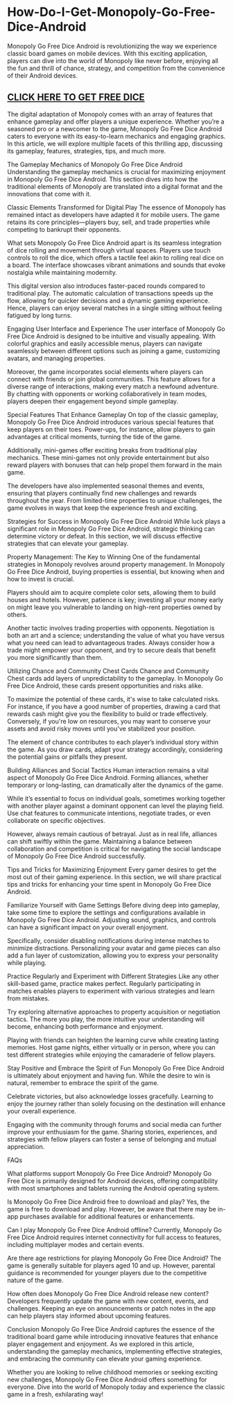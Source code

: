 # <h1><strong>How-Do-I-Get-Monopoly-Go-Free-Dice-Android</strong></h1>
Monopoly Go Free Dice Android is revolutionizing the way we experience classic board games on mobile devices. With this exciting application, players can dive into the world of Monopoly like never before, enjoying all the fun and thrill of chance, strategy, and competition from the convenience of their Android devices.

<h2><strong><a href="https://sites.google.com/view/monopoly-go-free-dice-androi/">CLICK HERE TO GET FREE DICE</a></strong></h2>

The digital adaptation of Monopoly comes with an array of features that enhance gameplay and offer players a unique experience. Whether you’re a seasoned pro or a newcomer to the game, Monopoly Go Free Dice Android caters to everyone with its easy-to-learn mechanics and engaging graphics. In this article, we will explore multiple facets of this thrilling app, discussing its gameplay, features, strategies, tips, and much more.

The Gameplay Mechanics of Monopoly Go Free Dice Android
Understanding the gameplay mechanics is crucial for maximizing enjoyment in Monopoly Go Free Dice Android. This section dives into how the traditional elements of Monopoly are translated into a digital format and the innovations that come with it.

Classic Elements Transformed for Digital Play
The essence of Monopoly has remained intact as developers have adapted it for mobile users. The game retains its core principles—players buy, sell, and trade properties while competing to bankrupt their opponents.

What sets Monopoly Go Free Dice Android apart is its seamless integration of dice rolling and movement through virtual spaces. Players use touch controls to roll the dice, which offers a tactile feel akin to rolling real dice on a board. The interface showcases vibrant animations and sounds that evoke nostalgia while maintaining modernity.

This digital version also introduces faster-paced rounds compared to traditional play. The automatic calculation of transactions speeds up the flow, allowing for quicker decisions and a dynamic gaming experience. Hence, players can enjoy several matches in a single sitting without feeling fatigued by long turns.

Engaging User Interface and Experience
The user interface of Monopoly Go Free Dice Android is designed to be intuitive and visually appealing. With colorful graphics and easily accessible menus, players can navigate seamlessly between different options such as joining a game, customizing avatars, and managing properties.

Moreover, the game incorporates social elements where players can connect with friends or join global communities. This feature allows for a diverse range of interactions, making every match a newfound adventure. By chatting with opponents or working collaboratively in team modes, players deepen their engagement beyond simple gameplay.

Special Features That Enhance Gameplay
On top of the classic gameplay, Monopoly Go Free Dice Android introduces various special features that keep players on their toes. Power-ups, for instance, allow players to gain advantages at critical moments, turning the tide of the game.

Additionally, mini-games offer exciting breaks from traditional play mechanics. These mini-games not only provide entertainment but also reward players with bonuses that can help propel them forward in the main game.

The developers have also implemented seasonal themes and events, ensuring that players continually find new challenges and rewards throughout the year. From limited-time properties to unique challenges, the game evolves in ways that keep the experience fresh and exciting.

Strategies for Success in Monopoly Go Free Dice Android
While luck plays a significant role in Monopoly Go Free Dice Android, strategic thinking can determine victory or defeat. In this section, we will discuss effective strategies that can elevate your gameplay.

Property Management: The Key to Winning
One of the fundamental strategies in Monopoly revolves around property management. In Monopoly Go Free Dice Android, buying properties is essential, but knowing when and how to invest is crucial.

Players should aim to acquire complete color sets, allowing them to build houses and hotels. However, patience is key; investing all your money early on might leave you vulnerable to landing on high-rent properties owned by others.

Another tactic involves trading properties with opponents. Negotiation is both an art and a science; understanding the value of what you have versus what you need can lead to advantageous trades. Always consider how a trade might empower your opponent, and try to secure deals that benefit you more significantly than them.

Utilizing Chance and Community Chest Cards
Chance and Community Chest cards add layers of unpredictability to the gameplay. In Monopoly Go Free Dice Android, these cards present opportunities and risks alike.

To maximize the potential of these cards, it's wise to take calculated risks. For instance, if you have a good number of properties, drawing a card that rewards cash might give you the flexibility to build or trade effectively. Conversely, if you're low on resources, you may want to conserve your assets and avoid risky moves until you've stabilized your position.

The element of chance contributes to each player’s individual story within the game. As you draw cards, adapt your strategy accordingly, considering the potential gains or pitfalls they present.

Building Alliances and Social Tactics
Human interaction remains a vital aspect of Monopoly Go Free Dice Android. Forming alliances, whether temporary or long-lasting, can dramatically alter the dynamics of the game.

While it’s essential to focus on individual goals, sometimes working together with another player against a dominant opponent can level the playing field. Use chat features to communicate intentions, negotiate trades, or even collaborate on specific objectives.

However, always remain cautious of betrayal. Just as in real life, alliances can shift swiftly within the game. Maintaining a balance between collaboration and competition is critical for navigating the social landscape of Monopoly Go Free Dice Android successfully.

Tips and Tricks for Maximizing Enjoyment
Every gamer desires to get the most out of their gaming experience. In this section, we will share practical tips and tricks for enhancing your time spent in Monopoly Go Free Dice Android.

Familiarize Yourself with Game Settings
Before diving deep into gameplay, take some time to explore the settings and configurations available in Monopoly Go Free Dice Android. Adjusting sound, graphics, and controls can have a significant impact on your overall enjoyment.

Specifically, consider disabling notifications during intense matches to minimize distractions. Personalizing your avatar and game pieces can also add a fun layer of customization, allowing you to express your personality while playing.

Practice Regularly and Experiment with Different Strategies
Like any other skill-based game, practice makes perfect. Regularly participating in matches enables players to experiment with various strategies and learn from mistakes.

Try exploring alternative approaches to property acquisition or negotiation tactics. The more you play, the more intuitive your understanding will become, enhancing both performance and enjoyment.

Playing with friends can heighten the learning curve while creating lasting memories. Host game nights, either virtually or in person, where you can test different strategies while enjoying the camaraderie of fellow players.

Stay Positive and Embrace the Spirit of Fun
Monopoly Go Free Dice Android is ultimately about enjoyment and having fun. While the desire to win is natural, remember to embrace the spirit of the game.

Celebrate victories, but also acknowledge losses gracefully. Learning to enjoy the journey rather than solely focusing on the destination will enhance your overall experience.

Engaging with the community through forums and social media can further improve your enthusiasm for the game. Sharing stories, experiences, and strategies with fellow players can foster a sense of belonging and mutual appreciation.

FAQs

What platforms support Monopoly Go Free Dice Android?
Monopoly Go Free Dice is primarily designed for Android devices, offering compatibility with most smartphones and tablets running the Android operating system.

Is Monopoly Go Free Dice Android free to download and play?
Yes, the game is free to download and play. However, be aware that there may be in-app purchases available for additional features or enhancements.

Can I play Monopoly Go Free Dice Android offline?
Currently, Monopoly Go Free Dice Android requires internet connectivity for full access to features, including multiplayer modes and certain events.

Are there age restrictions for playing Monopoly Go Free Dice Android?
The game is generally suitable for players aged 10 and up. However, parental guidance is recommended for younger players due to the competitive nature of the game.

How often does Monopoly Go Free Dice Android release new content?
Developers frequently update the game with new content, events, and challenges. Keeping an eye on announcements or patch notes in the app can help players stay informed about upcoming features.

Conclusion
Monopoly Go Free Dice Android captures the essence of the traditional board game while introducing innovative features that enhance player engagement and enjoyment. As we explored in this article, understanding the gameplay mechanics, implementing effective strategies, and embracing the community can elevate your gaming experience.

Whether you are looking to relive childhood memories or seeking exciting new challenges, Monopoly Go Free Dice Android offers something for everyone. Dive into the world of Monopoly today and experience the classic game in a fresh, exhilarating way!
